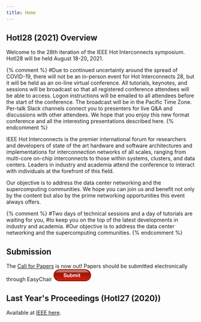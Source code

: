 ```yaml
---
title: Home
---
```


## HotI28 (2021) Overview

Welcome to the 28th iteration of the IEEE Hot Interconnects
symposium. HotI28 will be held August 18-20, 2021. 

{% comment %}
#Due to continued uncertainty around the spread of COVID-19, there will not be an in-person event for Hot Interconnects 28, but it will be held as an on-line virtual conference. All tutorials, keynotes, and sessions will be broadcast  so that all registered conference attendees will be able to access. Logon instructions will be emailed to all  attendees before the start of the conference. The broadcast will be in the Pacific Time Zone.  Per-talk Slack channels connect you to presenters for live Q&A and discussions with other attendees.  We hope that you enjoy this new format conference and all the interesting presentations described here. 
{% endcomment %}

IEEE Hot Interconnects is the premier international forum for researchers
and developers of state of the art hardware and software architectures and
implementations for interconnection networks of all scales, ranging from
multi-core on-chip interconnects to those within systems, clusters, and
data centers. Leaders in industry and academia attend the conference to
interact with individuals at the forefront of this field.

Our objective is to address the data center networking and the supercomputing
communities. We hope you can join us and benefit not only by the content
but also by the prime networking opportunities this event always offers.

{% comment %}
#Two days of technical sessions and a day of tutorials are waiting for you,
#to keep you on the top of the latest developments in industry and academia.
#Our objective is to address the data center networking and the supercomputing communities.
{% endcomment %}

## Submission

The [Call for Papers](call-for-papers.html) is now out!
Papers should be submitted electronically through EasyChair [![Submit Paper](assets/img/red-submit-button-md.png)](https://easychair.org/my/conference?conf=hoti28)


## Last Year's Proceedings (HotI27 (2020))

Available at [IEEE here](https://ieeexplore.ieee.org/xpl/conhome/9186549/proceeding).

